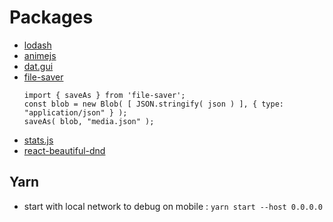 # Packages

- [lodash](https://lodash.com/)
- [animejs](https://animejs.com/)
- [dat.gui](https://github.com/dataarts/dat.gui)
- [file-saver](https://github.com/eligrey/FileSaver.js)
    ```
    import { saveAs } from 'file-saver';
    const blob = new Blob( [ JSON.stringify( json ) ], { type: "application/json" } );
    saveAs( blob, "media.json" );
    ```
- [stats.js](https://github.com/mrdoob/stats.js/)
- [react-beautiful-dnd
](https://github.com/atlassian/react-beautiful-dnd)

## Yarn

- start with local network to debug on mobile : `yarn start --host 0.0.0.0`